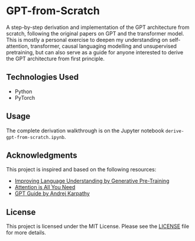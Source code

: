 # GPT-from-Scratch

A step-by-step derivation and implementation of the GPT architecture from scratch, following the original papers on GPT and the transformer model. This is mostly a personal exercise to deepen my understanding on self-attention, transformer, causal languaging modelling and unsupervised pretraining, but can also serve as a guide for anyone interested to derive the GPT architecture from first principle.

## Technologies Used

- Python
- PyTorch

## Usage

The complete derivation walkthrough is on the Jupyter notebook `derive-gpt-from-scratch.ipynb`.

## Acknowledgments

This project is inspired and based on the following resources:

- [Improving Language Understanding by Generative Pre-Training](https://cdn.openai.com/research-covers/language-unsupervised/language_understanding_paper.pdf)
- [Attention is All You Need](https://arxiv.org/abs/1706.03762)
- [GPT Guide by Andrej Karpathy](https://m.youtube.com/watch?v=kCc8FmEb1nY)

## License

This project is licensed under the MIT License. Please see the [LICENSE](LICENSE) file for more details.
